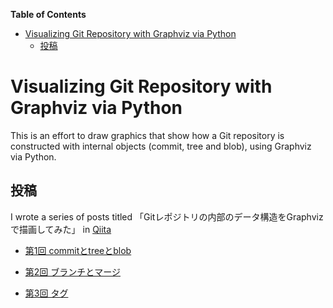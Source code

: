 <!-- START doctoc generated TOC please keep comment here to allow auto update -->
<!-- DON'T EDIT THIS SECTION, INSTEAD RE-RUN doctoc TO UPDATE -->
**Table of Contents**

- [Visualizing Git Repository with Graphviz via Python](#visualizing-git-repository-with-graphviz-via-python)
  - [投稿](#%E6%8A%95%E7%A8%BF)

<!-- END doctoc generated TOC please keep comment here to allow auto update -->

# Visualizing Git Repository with Graphviz via Python

This is an effort to draw graphics that show how a Git repository is constructed with internal objects (commit, tree and blob), using Graphviz via Python.



## 投稿

I wrote a series of posts titled 「Gitレポジトリの内部のデータ構造をGraphvizで描画してみた」 in [Qiita](https://qiita.com/)

- [第1回 commitとtreeとblob](Qiita-1.commit_tree_blob.md) 
  
- [第2回 ブランチとマージ](Qiita-2.branch_merge.md) 

- [第3回 タグ](Qiita-3.tags.md) 

